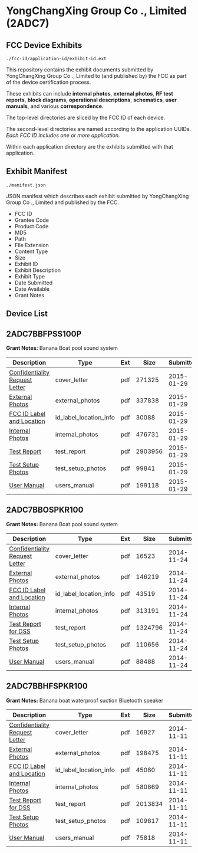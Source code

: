 # YongChangXing Group Co ., Limited (2ADC7)
## FCC Device Exhibits

```
./fcc-id/application-id/exhibit-id.ext
```

This repository contains the exhibit documents submitted by YongChangXing Group Co ., Limited to (and published by) the FCC as part of the device certification process.

These exhibits can include **internal photos**, **external photos**, **RF test reports**, **block diagrams**, **operational descriptions**, **schematics**, **user manuals**, and various **correspondence**.

The top-level directories are sliced by the FCC ID of each device.

The second-level directories are named according to the application UUIDs. *Each FCC ID includes one or more application.*

Within each application directory are the exhibits submitted with that application. 

## Exhibit Manifest

```
./manifest.json
```

JSON manifest which describes each exhibit submitted by YongChangXing Group Co ., Limited and published by the FCC.

- FCC ID
- Grantee Code
- Product Code
- MD5
- Path
- File Extension
- Content Type
- Size
- Exhibit ID
- Exhibit Description
- Exhibit Type
- Date Submitted
- Date Available
- Grant Notes

## Device List
## 2ADC7BBFPSS100P
**Grant Notes:** Banana Boat pool sound system

| Description | Type | Ext | Size | Submitted | Available |
| ----------- | ---- | --- | ---- | --------- | --------- |
| [Confidentiality Request Letter](2ADC7BBFPSS100P/c7cd9a86663865ce4de4b7eed8674a1e/2517693.pdf) | cover_letter | pdf | 271325 | 2015-01-29 | 2015-01-29 |
| [External Photos](2ADC7BBFPSS100P/c7cd9a86663865ce4de4b7eed8674a1e/2517694.pdf) | external_photos | pdf | 337838 | 2015-01-29 | 2015-01-29 |
| [FCC ID Label and Location](2ADC7BBFPSS100P/c7cd9a86663865ce4de4b7eed8674a1e/2517696.pdf) | id_label_location_info | pdf | 30088 | 2015-01-29 | 2015-01-29 |
| [Internal Photos](2ADC7BBFPSS100P/c7cd9a86663865ce4de4b7eed8674a1e/2517695.pdf) | internal_photos | pdf | 476731 | 2015-01-29 | 2015-01-29 |
| [Test Report](2ADC7BBFPSS100P/c7cd9a86663865ce4de4b7eed8674a1e/2517697.pdf) | test_report | pdf | 2903956 | 2015-01-29 | 2015-01-29 |
| [Test Setup Photos](2ADC7BBFPSS100P/c7cd9a86663865ce4de4b7eed8674a1e/2517698.pdf) | test_setup_photos | pdf | 99841 | 2015-01-29 | 2015-01-29 |
| [User Manual](2ADC7BBFPSS100P/c7cd9a86663865ce4de4b7eed8674a1e/2517699.pdf) | users_manual | pdf | 199118 | 2015-01-29 | 2015-01-29 |
## 2ADC7BBOSPKR100
**Grant Notes:** Banana Boat pool sound system

| Description | Type | Ext | Size | Submitted | Available |
| ----------- | ---- | --- | ---- | --------- | --------- |
| [Confidentiality Request Letter](2ADC7BBOSPKR100/e007eeb428b6fb1762c5cd46e913d0a3/2452427.pdf) | cover_letter | pdf | 16523 | 2014-11-24 | 2014-11-24 |
| [External Photos](2ADC7BBOSPKR100/e007eeb428b6fb1762c5cd46e913d0a3/2452428.pdf) | external_photos | pdf | 146219 | 2014-11-24 | 2014-11-24 |
| [FCC ID Label and Location](2ADC7BBOSPKR100/e007eeb428b6fb1762c5cd46e913d0a3/2452430.pdf) | id_label_location_info | pdf | 43519 | 2014-11-24 | 2014-11-24 |
| [Internal Photos](2ADC7BBOSPKR100/e007eeb428b6fb1762c5cd46e913d0a3/2452429.pdf) | internal_photos | pdf | 313191 | 2014-11-24 | 2014-11-24 |
| [Test Report for DSS](2ADC7BBOSPKR100/e007eeb428b6fb1762c5cd46e913d0a3/2452431.pdf) | test_report | pdf | 1324796 | 2014-11-24 | 2014-11-24 |
| [Test Setup Photos](2ADC7BBOSPKR100/e007eeb428b6fb1762c5cd46e913d0a3/2452432.pdf) | test_setup_photos | pdf | 110656 | 2014-11-24 | 2014-11-24 |
| [User Manual](2ADC7BBOSPKR100/e007eeb428b6fb1762c5cd46e913d0a3/2452433.pdf) | users_manual | pdf | 88488 | 2014-11-24 | 2014-11-24 |
## 2ADC7BBHFSPKR100
**Grant Notes:** Banana boat waterproof suction Bluetooth speaker

| Description | Type | Ext | Size | Submitted | Available |
| ----------- | ---- | --- | ---- | --------- | --------- |
| [Confidentiality Request Letter](2ADC7BBHFSPKR100/7735373bf2d483c0f82ba2b68118f017/2441435.pdf) | cover_letter | pdf | 16927 | 2014-11-11 | 2014-11-11 |
| [External Photos](2ADC7BBHFSPKR100/7735373bf2d483c0f82ba2b68118f017/2441436.pdf) | external_photos | pdf | 198475 | 2014-11-11 | 2014-11-11 |
| [FCC ID Label and Location](2ADC7BBHFSPKR100/7735373bf2d483c0f82ba2b68118f017/2441438.pdf) | id_label_location_info | pdf | 45080 | 2014-11-11 | 2014-11-11 |
| [Internal Photos](2ADC7BBHFSPKR100/7735373bf2d483c0f82ba2b68118f017/2441437.pdf) | internal_photos | pdf | 580869 | 2014-11-11 | 2014-11-11 |
| [Test Report for DSS](2ADC7BBHFSPKR100/7735373bf2d483c0f82ba2b68118f017/2441440.pdf) | test_report | pdf | 2013834 | 2014-11-11 | 2014-11-11 |
| [Test Setup Photos](2ADC7BBHFSPKR100/7735373bf2d483c0f82ba2b68118f017/2441439.pdf) | test_setup_photos | pdf | 109817 | 2014-11-11 | 2014-11-11 |
| [User Manual](2ADC7BBHFSPKR100/7735373bf2d483c0f82ba2b68118f017/2441441.pdf) | users_manual | pdf | 75818 | 2014-11-11 | 2014-11-11 |
